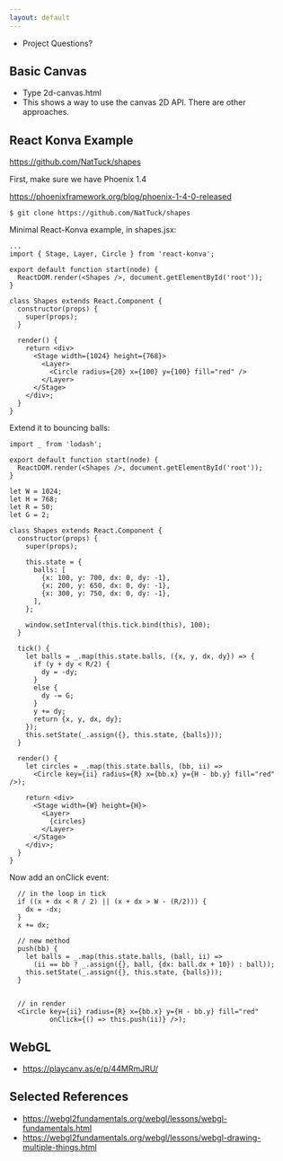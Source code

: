 ```yaml
---
layout: default
---
```


 - Project Questions?

## Basic Canvas

 - Type 2d-canvas.html
 - This shows a way to use the canvas 2D API. There are other approaches.

## React Konva Example

https://github.com/NatTuck/shapes

First, make sure we have Phoenix 1.4

https://phoenixframework.org/blog/phoenix-1-4-0-released

```
$ git clone https://github.com/NatTuck/shapes
```

Minimal React-Konva example, in shapes.jsx:


```
...
import { Stage, Layer, Circle } from 'react-konva';

export default function start(node) {
  ReactDOM.render(<Shapes />, document.getElementById('root'));
}

class Shapes extends React.Component {
  constructor(props) {
    super(props);
  }

  render() {
    return <div>
      <Stage width={1024} height={768}>
        <Layer>
          <Circle radius={20} x={100} y={100} fill="red" />
        </Layer>
      </Stage>
    </div>;
  }
}
```

Extend it to bouncing balls:

```
import _ from 'lodash';

export default function start(node) {
  ReactDOM.render(<Shapes />, document.getElementById('root'));
}

let W = 1024;
let H = 768;
let R = 50;
let G = 2;

class Shapes extends React.Component {
  constructor(props) {
    super(props);

    this.state = {
      balls: [
        {x: 100, y: 700, dx: 0, dy: -1},
        {x: 200, y: 650, dx: 0, dy: -1},
        {x: 300, y: 750, dx: 0, dy: -1},
      ],
    };

    window.setInterval(this.tick.bind(this), 100);
  }

  tick() {
    let balls = _.map(this.state.balls, ({x, y, dx, dy}) => {
      if (y + dy < R/2) {
        dy = -dy;
      }
      else {
        dy -= G;
      }
      y += dy;
      return {x, y, dx, dy};
    });
    this.setState(_.assign({}, this.state, {balls}));
  }

  render() {
    let circles = _.map(this.state.balls, (bb, ii) =>
      <Circle key={ii} radius={R} x={bb.x} y={H - bb.y} fill="red" />);

    return <div>
      <Stage width={W} height={H}>
        <Layer>
          {circles}
        </Layer>
      </Stage>
    </div>;
  }
}
```

Now add an onClick event:

```
  // in the loop in tick
  if ((x + dx < R / 2) || (x + dx > W - (R/2))) {
    dx = -dx;
  }
  x += dx;
   
  // new method
  push(bb) {
    let balls = _.map(this.state.balls, (ball, ii) =>
      (ii == bb ? _.assign({}, ball, {dx: ball.dx + 10}) : ball));
    this.setState(_.assign({}, this.state, {balls}));
  }


  // in render
  <Circle key={ii} radius={R} x={bb.x} y={H - bb.y} fill="red"
          onClick={() => this.push(ii)} />);
```

## WebGL

 - https://playcanv.as/e/p/44MRmJRU/
 




## Selected References

 - https://webgl2fundamentals.org/webgl/lessons/webgl-fundamentals.html
 - https://webgl2fundamentals.org/webgl/lessons/webgl-drawing-multiple-things.html

